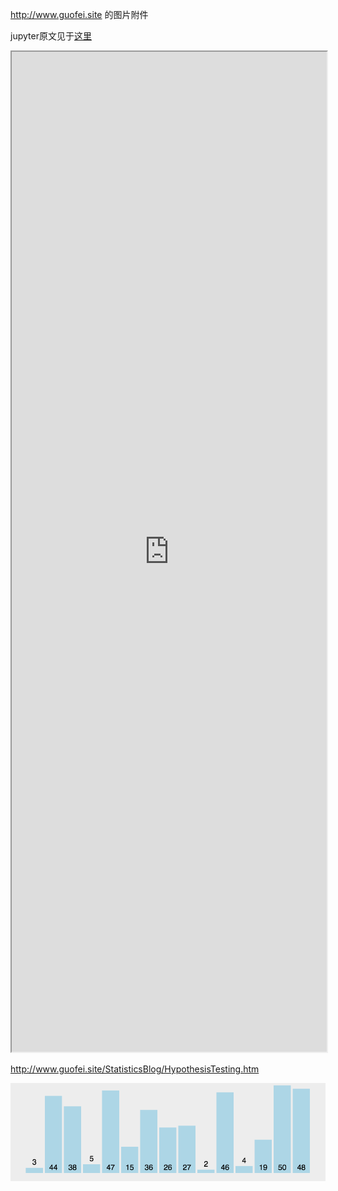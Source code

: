 http://www.guofei.site 的图片附件


jupyter原文见于<a href='http://www.guofei.site/StatisticsBlog/%E7%BB%9F%E8%AE%A1%E6%8E%A8%E6%96%AD%E5%9F%BA%E7%A1%80.html' target="HypothesisTesting">这里</a>  
<iframe src="http://www.guofei.site/StatisticsBlog/HypothesisTesting.htm" width="100%" height="1600em" marginwidth="10%"></iframe>

http://www.guofei.site/StatisticsBlog/HypothesisTesting.htm



![BubbleSort](https://github.com/guofei9987/StatisticsBlog/blob/master/附件/sort/BubbleSort.gif?raw=true)
